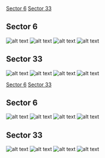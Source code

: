 [Sector 6](#sector6)
[Sector 33](#sector33)

<a name = "sector6"></a>
## Sector 6
![alt text](/tt/WASP-101_Sector_6/WASP-101_Sector_6_a_TimeSeries.png)
![alt text](/tt/WASP-101_Sector_6/WASP-101_Sector_6_b_FoldedLightCurve.png)
![alt text](/tt/WASP-101_Sector_6/WASP-101_Sector_6_b_IndividualTransitsWithFit.png)
![alt text](/tt/WASP-101_Sector_6/WASP-101_Sector_6_c_TimingResiduals.png)

<a name = "sector33"></a>
## Sector 33
![alt text](/tt/WASP-101_Sector_33/WASP-101_Sector_33_a_TimeSeries.png)
![alt text](/tt/WASP-101_Sector_33/WASP-101_Sector_33_b_FoldedLightCurve.png)
![alt text](/tt/WASP-101_Sector_33/WASP-101_Sector_33_b_IndividualTransitsWithFit.png)
![alt text](/tt/WASP-101_Sector_33/WASP-101_Sector_33_c_TimingResiduals.png)

[Sector 6](#sector6)
[Sector 33](#sector33)

<a name = "sector6"></a>
## Sector 6
![alt text](/tt/WASP-101_Sector_6/WASP-101_Sector_6_a_TimeSeries.png)
![alt text](/tt/WASP-101_Sector_6/WASP-101_Sector_6_b_FoldedLightCurve.png)
![alt text](/tt/WASP-101_Sector_6/WASP-101_Sector_6_b_IndividualTransitsWithFit.png)
![alt text](/tt/WASP-101_Sector_6/WASP-101_Sector_6_c_TimingResiduals.png)

<a name = "sector33"></a>
## Sector 33
![alt text](/tt/WASP-101_Sector_33/WASP-101_Sector_33_a_TimeSeries.png)
![alt text](/tt/WASP-101_Sector_33/WASP-101_Sector_33_b_FoldedLightCurve.png)
![alt text](/tt/WASP-101_Sector_33/WASP-101_Sector_33_b_IndividualTransitsWithFit.png)
![alt text](/tt/WASP-101_Sector_33/WASP-101_Sector_33_c_TimingResiduals.png)

